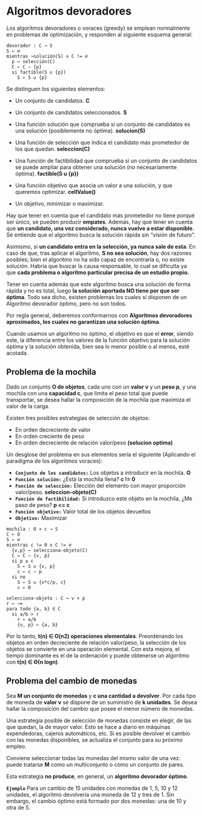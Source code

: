 # Algoritmos devoradores

Los algoritmos devoradores o voraces (greedy) se emplean normalmente en problemas de optimización, y responden al
siguiente esquema general:

```
devorador : C → S
S ← ∅
mientras ¬solución(S) ∧ C != ∅
  p ← selección(C)
  C ← C − {p}
  si factible(S ∪ {p})
    S ← S ∪ {p}
```

Se distinguen los siguientes elementos:

- Un conjunto de candidatos. **C**

- Un conjunto de candidatos seleccionados. **S**

- Una función solución que comprueba si un conjunto de
candidatos es una solución (posiblemente no óptima). **solucion(S)**

- Una función de selección que indica el candidato más
prometedor de los que quedan. **seleccion(C)**

- Una función de factibilidad que comprueba si un conjunto de
candidatos se puede ampliar para obtener una solución (no
necesariamente óptima). **factible(S u {p})**

- Una función objetivo que asocia un valor a una solución, y que
queremos optimizar. **cellValue()**

- Un objetivo, minimizar o maximizar.

Hay que tener en cuenta que el candidato más prometedor no tiene porqué ser único, se pueden producir **empates**. Además, hay que tener en cuenta que **un candidato, una vez considerado, nunca vuelve a estar disponible**. Se entiende que el algoritmo busca la solución rápida sin “visión de futuro”. 

Asimismo, si **un candidato entra en la selección, ya nunca sale de esta**. En caso de que, tras aplicar el algoritmo, **S no sea solución**, hay dos razones posibles; bien el algoritmo no ha sido capaz de encontrarla o, no existe solución. Habría que
buscar la causa responsable, lo cual se dificulta ya que **cada problema o algoritmo particular precisa de un estudio propio.**

Tener en cuenta además que este algoritmo busca una solución de forma rápida y no es total, luego **la solución aportada NO tiene por que ser óptima**. Todo sea dicho, existen problemas los cuales sí disponen de un Algoritmo devorador óptimo, pero no son todos.

Por regla general, deberemos conformarnos con **Algoritmos devoradores aproximados, los cuales no garantizan una solución óptima**.

Cuando usamos un algoritmo no óptimo, el objetivo es que el **error**, siendo este, la diferencia entre los valores de la función objetivo para la solución óptima y la solución obtenida, bien sea lo menor posible o al menos, esté acotada.


## Problema de la mochila

Dado un conjunto **O de objetos**, cada uno con un **valor v** y un **peso p**, y una mochila con una
**capacidad c**, que limita el peso total que puede transportar, se desea hallar la composición
de la mochila que maximiza el valor de la carga.

Existen tres posibles estrategias de selección de objetos:
- En orden decreciente de valor
- En orden creciente de peso
- En orden decreciente de relación valor/peso **(solucion optima)**

Un desglose del problema en sus elementos sería el siguiente (Aplicando el paradigma de los algoritmos voraces):
- **`Conjunto de los candidatos:`** Los objetos a introducir en la mochila. **O**
- **`Función solución:`** ¿Está la mochila llena? **c != 0**
- **`Función de selección:`** Elección del elemento con mayor proporción valor/peso. **seleccion-objeto(C)**
- **`Función de factibilidad:`** Si introduzco este objeto en la mochila, ¿Me paso de peso? **p <= c**
- **`Función objetivo:`** Valor total de los objetos devueltos 
- **`Objetivo:`** Maximizar

```
mochila : O × c → S
C ← O
S ← ∅
mientras c != 0 ∧ C != ∅
  {v,p} ← selecciona-objeto(C)
  C ← C − {v, p}
  si p ≤ c
    S ← S ∪ {v, p}
    c ← c − p
  si no
    S ← S ∪ {v*c/p, c}
    c ← 0

selecciona-objeto : C → v × p
r ← −∞
para todo {a, b} ∈ C
  si a/b > r
    r ← a/b
    {v, p} ← {a, b}
```

Por lo tanto, **t(n) ∈ O(n2) operaciones elementales**. Preordenando los objetos en orden decreciente de relación
valor/peso, la selección de los objetos se convierte en una operación elemental.
Con esta mejora, el tiempo dominante es el de la ordenación y puede obtenerse un algoritmo con **t(n) ∈ Θ(n logn)**.

## Problema del cambio de monedas

Sea **M un conjunto de monedas** y **c una cantidad a devolver**. Por cada tipo de moneda de **valor v** se dispone de un suministro de **k unidades**. Se desea hallar la composición del cambio que posee el menor número de monedas.

Una estrategia posible de selección de monedas consiste en elegir, de las que quedan, la de mayor valor. Esto se hace a diario en máquinas expendedoras, cajeros automáticos, etc. Si es posible devolver el cambio con las monedas disponibles, se actualiza el conjunto para su próximo empleo.

Conviene seleccionar todas las monedas del mismo valor de una vez: puede tratarse **M** como un multiconjunto o como un conjunto de pares.

Esta estrategia **no produce**, en general, un **algoritmo devorador óptimo**.

**`Ejemplo`** Para un cambio de 15 unidades con monedas de 1, 5, 10 y 12 unidades, el algoritmo devolvería una moneda de 12 y tres de 1. Sin embargo, el cambio óptimo está formado por dos monedas: una de 10 y otra de 5.


